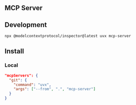 ## MCP Server

## Development

```sh
npx @modelcontextprotocol/inspector@latest uvx mcp-server
```

## Install

### Local

```json
"mcpServers": {
  "git": {
    "command": "uvx",
    "args": ["--from", ".", "mcp-server"]
  }
}
```
